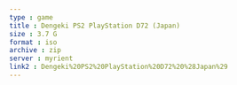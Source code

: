 ```yaml
---
type : game
title : Dengeki PS2 PlayStation D72 (Japan)
size : 3.7 G
format : iso
archive : zip
server : myrient
link2 : Dengeki%20PS2%20PlayStation%20D72%20%28Japan%29
---
```

